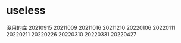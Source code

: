 # useless
没用的库
20210915
20211009
20211016
20211210
20220106
20220111
20220211
20220226
20220310
20220331
20220427
